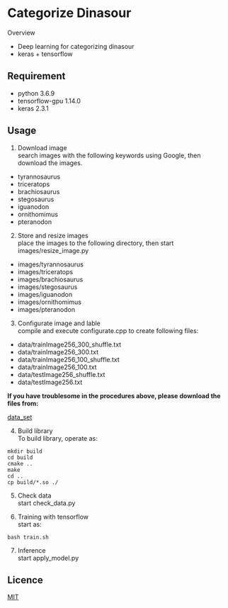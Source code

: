 Categorize Dinasour
====

Overview

- Deep learning for categorizing dinasour
- keras + tensorflow

## Requirement

- python 3.6.9
- tensorflow-gpu 1.14.0
- keras 2.3.1

## Usage

1. Download image  
search images with the following keywords using Google, then download the images.

- tyrannosaurus
- triceratops
- brachiosaurus
- stegosaurus
- iguanodon
- ornithomimus
- pteranodon

2. Store and resize images  
place the images to the following directory, then start images/resize_image.py

- images/tyrannosaurus
- images/triceratops
- images/brachiosaurus
- images/stegosaurus
- images/iguanodon
- images/ornithomimus
- images/pteranodon

3. Configurate image and lable  
compile and execute configurate.cpp to create following files:

- data/trainImage256_300_shuffle.txt
- data/trainImage256_300.txt
- data/trainImage256_100_shuffle.txt
- data/trainImage256_100.txt
- data/testImage256_shuffle.txt
- data/testImage256.txt

**If you have troublesome in the procedures above, please download the files from:**

[data_set](https://drive.google.com/file/d/17exNvgD2nvPTOZ-iObMcXrOp90_7duVA/view?usp=sharing])

4. Build library  
To build library, operate as:

```
mkdir build
cd build
cmake ..
make
cd ..
cp build/*.so ./
```

5. Check data  
start check_data.py

6. Training with tensorflow  
start as: 

```
bash train.sh
```

7. Inference  
start apply_model.py  

## Licence

[MIT](https://github.com/tcnksm/tool/blob/master/LICENCE)